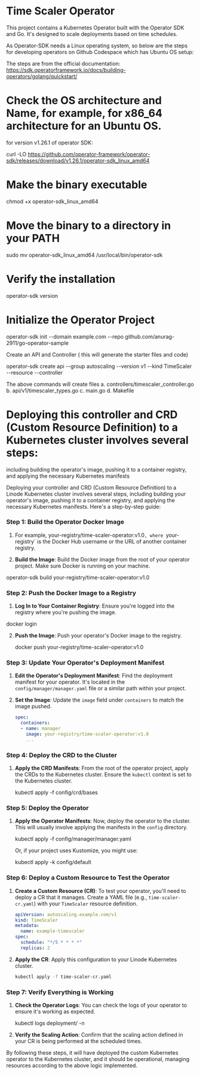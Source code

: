 # Time Scaler Operator

This project contains a Kubernetes Operator built with the Operator SDK and Go. 
It's designed to scale deployments based on time schedules.


As Operator-SDK needs a Linux operating system, so below are the steps for developing operators on Github Codespace
which has Ubuntu OS setup:

The steps are from the official documentation:
https://sdk.operatorframework.io/docs/building-operators/golang/quickstart/

# Check the OS architecture and Name, for example, for x86_64 architecture for an Ubuntu OS.
for version v1.26.1 of operator SDK:

curl -LO https://github.com/operator-framework/operator-sdk/releases/download/v1.26.1/operator-sdk_linux_amd64

# Make the binary executable

chmod +x operator-sdk_linux_amd64

# Move the binary to a directory in your PATH

sudo mv operator-sdk_linux_amd64 /usr/local/bin/operator-sdk

# Verify the installation
operator-sdk version

# Initialize the Operator Project
operator-sdk init --domain example.com --repo github.com/anurag-2911/go-operator-sample

Create an API and Controller ( this will generate the starter files and code)

operator-sdk create api --group autoscaling --version v1 --kind TimeScaler --resource --controller

The above commands will create files
a. controllers/timescaler_controller.go
b. api/v1/timescaler_types.go
c. main.go
d. Makefile

# Deploying this controller and CRD (Custom Resource Definition) to a Kubernetes cluster involves several steps:
including building the operator's image, pushing it to a container registry, and applying the necessary Kubernetes manifests

Deploying your controller and CRD (Custom Resource Definition) to a Linode Kubernetes cluster involves several steps, including building your operator's image, pushing it to a container registry, and applying the necessary Kubernetes manifests. Here's a step-by-step guide:

### Step 1: Build the Operator Docker Image

1. For example, your-registry/time-scaler-operator:v1.0`,
where `your-registry` is the Docker Hub username or the URL of another container registry.

2. **Build the Image**: Build the Docker image from the root of your operator project.
Make sure Docker is running on your machine.

operator-sdk build your-registry/time-scaler-operator:v1.0  

   
### Step 2: Push the Docker Image to a Registry

1. **Log In to Your Container Registry**: Ensure you're logged into the registry where you're pushing the image.
   
docker login
   

2. **Push the Image**: Push your operator's Docker image to the registry.
   
   docker push your-registry/time-scaler-operator:v1.0
   

### Step 3: Update Your Operator's Deployment Manifest

1. **Edit the Operator's Deployment Manifest**: Find the deployment manifest for your operator.
It's located in the `config/manager/manager.yaml` file or a similar path within your project.

2. **Set the Image**: Update the `image` field under `containers` to match the image pushed.

   ```yaml
   spec:
     containers:
     - name: manager
       image: your-registry/time-scaler-operator:v1.0
       ...
   ```

### Step 4: Deploy the CRD to the Cluster

1. **Apply the CRD Manifests**: From the root of the operator project,
apply the CRDs to the Kubernetes cluster. Ensure the `kubectl` context is set to the Kubernetes cluster.

   
   kubectl apply -f config/crd/bases
 

### Step 5: Deploy the Operator

1. **Apply the Operator Manifests**: Now, deploy the operator to the cluster.
This will usually involve applying the manifests in the `config` directory.

   
   kubectl apply -f config/manager/manager.yaml
   

   Or, if your project uses Kustomize, you might use:

   
   kubectl apply -k config/default
 

### Step 6: Deploy a Custom Resource to Test the Operator

1. **Create a Custom Resource (CR)**: To test your operator, you'll need to deploy a CR that it manages.
Create a YAML file (e.g., `time-scaler-cr.yaml`) with your `TimeScaler` resource definition.

   ```yaml
   apiVersion: autoscaling.example.com/v1
   kind: TimeScaler
   metadata:
     name: example-timescaler
   spec:
     schedule: "*/5 * * * *"
     replicas: 2
   ```

2. **Apply the CR**: Apply this configuration to your Linode Kubernetes cluster.

   ```sh
   kubectl apply -f time-scaler-cr.yaml
   ```

### Step 7: Verify Everything is Working

1. **Check the Operator Logs**: You can check the logs of your operator to ensure it's working as expected.

   
   kubectl logs deployment/<your-operator-deployment-name> -n <your-operator-namespace>
   

2. **Verify the Scaling Action**: Confirm that the scaling action defined in your CR is being performed at the scheduled times.

By following these steps, it will have deployed the custom Kubernetes operator to the Kubernetes cluster,
and it should be operational, managing resources according to the above logic implemented.







